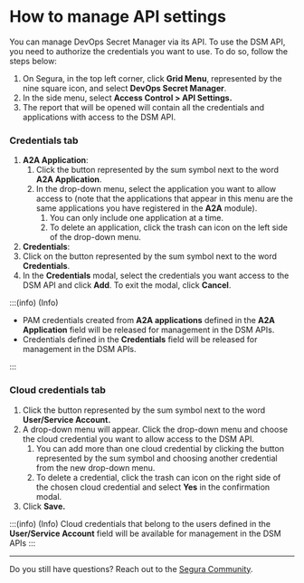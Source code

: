 # How to manage API settings

You can manage DevOps Secret Manager via its API. To use the DSM API, you need to authorize the credentials you want to use. To do so, follow the steps below:

1. On Segura, in the top left corner, click **Grid Menu**, represented by the nine square icon, and select **DevOps Secret Manager**.
2. In the side menu, select **Access Control > API Settings.**
3. The report that will be opened will contain all the credentials and applications with access to the DSM API.

### Credentials tab

1. **A2A Application**:
   1. Click the button represented by the sum symbol next to the word **A2A Application**.
   2. In the drop-down menu, select the application you want to allow access to (note that the applications that appear in this menu are the same applications you have registered in the **A2A** module).
      1. You can only include one application at a time.
      2. To delete an application, click the trash can icon on the left side of the drop-down menu.
2. **Credentials**:
3. Click on the button represented by the sum symbol next to the word **Credentials**.
4. In the **Credentials** modal, select the credentials you want access to the DSM API and click **Add**. To exit the modal, click **Cancel**.

:::(info) (Info)
* PAM credentials created from **A2A applications** defined in the **A2A Application** field will be released for management in the DSM APIs.
* Credentials defined in the **Credentials** field will be released for management in the DSM APIs.

:::

### Cloud credentials tab

1. Click the button represented by the sum symbol next to the word **User/Service Account.**
2. A drop-down menu will appear. Click the drop-down menu and choose the cloud credential you want to allow access to the DSM API.
   1. You can add more than one cloud credential by clicking the button represented by the sum symbol and choosing another credential from the new drop-down menu.
   2. To delete a credential, click the trash can icon on the right side of the chosen cloud credential and select **Yes** in the confirmation modal.
3. Click **Save.**

:::(info) (Info)
Cloud credentials that belong to the users defined in the **User/Service Account** field will be available for management in the DSM APIs
:::

---

Do you still have questions? Reach out to the [Segura Community](https://community.Segura.io/).